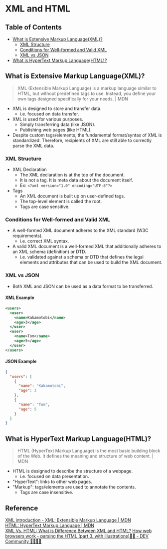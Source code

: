 # XML and HTML

## Table of Contents
- [What is Extensive Markup Language(XML)?](#what-is-extensive-markup-languagexml)
  - [XML Structure](#xml-structure)
  - [Conditions for Well-formed and Valid XML](#conditions-for-well-formed-and-valid-xml)
  - [XML vs JSON](#xml-vs-json)
- [What is HyperText Markup Language(HTML)?](#what-is-hypertext-markup-languagehtml)

## What is Extensive Markup Language(XML)?
> XML (Extensible Markup Language) is a markup language similar to HTML, but without predefined tags to use. Instead, you define your own tags designed specifically for your needs. | MDN

- XML is designed to store and transfer data.
  - i.e. focused on data transfer.
- XML is used for various purposes.
  - Simply transferring data (like JSON).
  - Publishing web pages (like HTML).
- Despite custom tags/elements, the fundamental format/syntax of XML is standardized. Therefore, recipients of XML are still able to correctly parse the XML data.
### XML Structure
- XML Declaration
  - The XML declaration is at the top of the document.
  - It is not a tag. It is meta data about the document itself.
  - Ex: `<?xml version="1.0" encoding="UTF-8"?>`
- Tags
  - An XML document is built up on user-defined tags.
  - The top-level element is called the root.
  - Tags are case sensitive.
### Conditions for Well-formed and Valid XML
- A well-formed XML document adheres to the XML standard (W3C requirements).
  - i.e. correct XML syntax.
- A valid XML document is a well-formed XML that additionally adheres to an XML schema (definition) or DTD.
  - i.e. validated against a schema or DTD that defines the legal elements and attributes that can be used to build the XML document.
### XML vs JSON
- Both XML and JSON can be used as a data format to be transferred.
#### XML Example
```xml
<users>
  <user>
    <name>Kakamotobi</name>
    <age>3</age>
  </user>
  <user>
    <name>Tom</name>
    <age>5</age>
  </user>
</users>
```
#### JSON Example
```json
{
  "users": [
    {
      "name": "Kakamotobi",
      "age": 3
    },
    {
      "name": "Tom",
      "age": 5
    }
  ]
}
```

## What is HyperText Markup Language(HTML)?
> HTML (HyperText Markup Language) is the most basic building block of the Web. It defines the meaning and structure of web content. | MDN

- HTML is designed to describe the structure of a webpage.
  - i.e. focused on data presentation.
- "HyperText": links to other web pages.
- "Markup": tags/elements are used to annotate the contents.
  - Tags are case insensitive.

## Reference
[XML introduction - XML: Extensible Markup Language | MDN](https://developer.mozilla.org/en-US/docs/Web/XML/XML_introduction)  
[HTML: HyperText Markup Language | MDN](https://developer.mozilla.org/en-US/docs/Web/HTML)  
[XML Vs. HTML: What is Difference Between XML and HTML?](https://www.guru99.com/xml-vs-html-difference.html)
[How web browsers work - parsing the HTML (part 3, with illustrations)📜🔥 - DEV Community 👩‍💻👨‍💻](https://dev.to/arikaturika/how-web-browsers-work-parsing-the-html-part-3-with-illustrations-45fi)  
